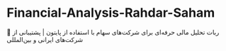 # Financial-Analysis-Rahdar-Saham
🤖 ربات تحلیل مالی حرفه‌ای برای شرکت‌های سهام با استفاده از پایتون | پشتیبانی از شرکت‌های ایرانی و بین‌المللی
